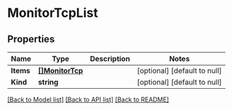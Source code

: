 # MonitorTcpList

## Properties
Name | Type | Description | Notes
------------ | ------------- | ------------- | -------------
**Items** | [**[]MonitorTcp**](monitor_tcp.md) |  | [optional] [default to null]
**Kind** | **string** |  | [optional] [default to null]

[[Back to Model list]](../README.md#documentation-for-models) [[Back to API list]](../README.md#documentation-for-api-endpoints) [[Back to README]](../README.md)



